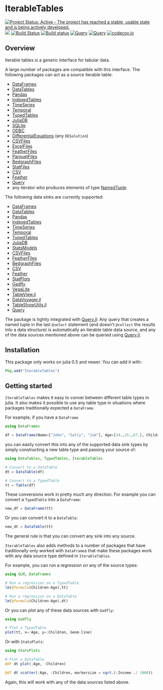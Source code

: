 # IterableTables

[![Project Status: Active - The project has reached a stable, usable state and is being actively developed.](http://www.repostatus.org/badges/latest/active.svg)](http://www.repostatus.org/#active)
[![](https://img.shields.io/badge/docs-stable-blue.svg)](https://queryverse.github.io/IterableTables.jl/stable)
[![Build Status](https://travis-ci.org/queryverse/IterableTables.jl.svg?branch=master)](https://travis-ci.org/queryverse/IterableTables.jl)
[![Build status](https://ci.appveyor.com/api/projects/status/nf8lg1pef4xitjij/branch/master?svg=true)](https://ci.appveyor.com/project/queryverse/iterabletables-jl/branch/master)
[![Query](http://pkg.julialang.org/badges/IterableTables_0.5.svg)](http://pkg.julialang.org/?pkg=IterableTables)
[![Query](http://pkg.julialang.org/badges/IterableTables_0.6.svg)](http://pkg.julialang.org/?pkg=IterableTables)
[![codecov.io](http://codecov.io/github/queryverse/IterableTables.jl/coverage.svg?branch=master)](http://codecov.io/github/queryverse/IterableTables.jl?branch=master)

## Overview

Iterable tables is a  generic interface for tabular data.

A large number of packages are compatible with this interface. The following
packages can act as a source iterable table:

* [DataFrames](https://github.com/JuliaStats/DataFrames.jl)
* [DataTables](https://github.com/JuliaData/DataTables.jl)
* [Pandas](https://github.com/JuliaPy/Pandas.jl)
* [IndexedTables](https://github.com/JuliaComputing/IndexedTables.jl)
* [TimeSeries](https://github.com/JuliaStats/TimeSeries.jl)
* [Temporal](https://github.com/dysonance/Temporal.jl)
* [TypedTables](https://github.com/FugroRoames/TypedTables.jl)
* [JuliaDB](https://github.com/JuliaComputing/JuliaDB.jl)
* [SQLite](https://github.com/JuliaDB/SQLite.jl)
* [ODBC](https://github.com/JuliaDB/ODBC.jl)
* [DifferentialEquations](https://github.com/JuliaDiffEq/DifferentialEquations.jl) (any ``DESolution``)
* [CSVFiles](https://github.com/queryverse/CSVFiles.jl)
* [ExcelFiles](https://github.com/queryverse/ExcelFiles.jl)
* [FeatherFiles](https://github.com/queryverse/FeatherFiles.jl)
* [ParquetFiles](https://github.com/queryverse/ParquetFiles.jl)
* [BedgraphFiles](https://github.com/CiaranOMara/BedgraphFiles.jl)
* [StatFiles](https://github.com/queryverse/StatFiles.jl)
* [CSV](https://github.com/JuliaData/CSV.jl)
* [Feather](https://github.com/JuliaStats/Feather.jl)
* [Query](https://github.com/queryverse/Query.jl)
* any iterator who produces elements of type [NamedTuple](https://github.com/blackrock/NamedTuples.jl)

The following data sinks are currently supported:
* [DataFrames](https://github.com/JuliaStats/DataFrames.jl)
* [DataTables](https://github.com/JuliaData/DataTables.jl)
* [Pandas](https://github.com/JuliaPy/Pandas.jl)
* [IndexedTables](https://github.com/JuliaComputing/IndexedTables.jl)
* [TimeSeries](https://github.com/JuliaStats/TimeSeries.jl)
* [Temporal](https://github.com/dysonance/Temporal.jl)
* [TypedTables](https://github.com/FugroRoames/TypedTables.jl)
* [JuliaDB](https://github.com/JuliaComputing/JuliaDB.jl)
* [StatsModels](https://github.com/JuliaStats/StatsModels.jl)
* [CSVFiles](https://github.com/queryverse/CSVFiles.jl)
* [FeatherFiles](https://github.com/queryverse/FeatherFiles.jl)
* [BedgraphFiles](https://github.com/CiaranOMara/BedgraphFiles.jl)
* [CSV](https://github.com/JuliaData/CSV.jl)
* [Feather](https://github.com/JuliaStats/Feather.jl)
* [StatPlots](https://github.com/JuliaPlots/StatPlots.jl)
* [Gadfly](https://github.com/GiovineItalia/Gadfly.jl)
* [VegaLite](https://github.com/fredo-dedup/VegaLite.jl)
* [TableView.jl](https://github.com/JuliaComputing/TableView.jl)
* [DataVoyager.jl](https://github.com/queryverse/DataVoyager.jl)
* [TableShowUtils.jl](https://github.com/queryverse/TableShowUtils.jl)
* [Query](https://github.com/queryverse/Query.jl)

The package is tightly integrated with [Query.jl](https://github.com/queryverse/Query.jl):
Any query that creates a named tuple in the last ``@select`` statement (and
doesn't ``@collect`` the results into a data structure) is automatically an
iterable table data source, and any of the data sources mentioned above can
be queried using [Query.jl](https://github.com/queryverse/Query.jl).

## Installation

This package only works on julia 0.5 and newer. You can add it with:
```julia
Pkg.add("IterableTables")
```

## Getting started

``IterableTables`` makes it easy to conver between different table types in julia. It also makes it possible to use any table type in situations where packages traditionally expected a ``DataFrame``.

For example, if you have a ``DataFrame``
````julia
using DataFrames

df = DataFrame(Name=["John", "Sally", "Jim"], Age=[34.,25.,67.], Children=[2,0,3], Income = [120_000, 20_000, 60_000])
````

you can easily convert this into any of the supported data sink types by simply constructing a new table type and passing your source ``df``:
````julia
using DataTables, TypedTables, IterableTables

# Convert to a DataTable
dt = DataTable(df)

# Convert to a TypedTable
tt = Table(df)

````
These conversions work in pretty much any direction. For example you can convert a ``TypedTable`` into a ``DataFrame``:
````julia
new_df = DataFrame(tt)
````
Or you can convert it to a ``DataTable``:
````julia
new_dt = DataTable(tt)
````
The general rule is that you can convert any sink into any source.

``IterableTables`` also adds methods to a number of packages that have traditionally only worked with ``DataFrame``s that make these packages work with any data source type defined in ``IterableTables``.

For example, you can run a regression on any of the source types:
````julia
using GLM, DataFrames

# Run a regression on a TypedTable
lm(@formula(Children~Age),tt)

# Run a regression on a DataTable
lm(@formula(Children~Age),dt)
````
Or you can plot any of these data sources with ``Gadfly``:
````julia
using Gadfly

# Plot a TypedTable
plot(tt, x=:Age, y=:Children, Geom.line)
````
Or with ``StatsPlots``:
````julia
using StatsPlots

# Plot a DataTable
@df dt plot(:Age, :Children)

@df dt scatter(:Age, :Children, markersize = sqrt.(:Income ./ 1000))
````
Again, this will work with any of the data sources listed above.

